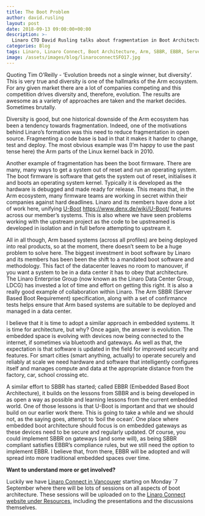 ```yaml
---
title: The Boot Problem
author: david.rusling
layout: post
date: 2018-09-13 09:00:00+00:00
description: >-
  Linaro CTO David Rusling talks about fragmentation in Boot Architecture.
categories: Blog
tags: Linaro, Linaro Connect, Boot Architecture, Arm, SBBR, EBBR, Server, U-Boot, Vancouver, YVR18
image: /assets/images/blog/linaroconnectSFO17.jpg
---
```

Quoting Tim O’Reilly - ‘Evolution breeds not a single winner, but diversity’.  This is very true and diversity is one of the hallmarks of the Arm ecosystem. For any given market there are a lot of companies competing and this competition drives diversity and, therefore, evolution.  The results are awesome as a variety of approaches are taken and the market decides. Sometimes brutally.

Diversity is good, but one historical downside of the Arm ecosystem has been a tendency towards fragmentation. Indeed, one of the motivations behind Linaro’s formation was this need to reduce fragmentation in open source. Fragmenting a code base is bad in that it makes it harder to change, test and deploy. The most obvious example was (I’m happy to use the past tense here) the Arm parts of the Linux kernel back in 2010.

Another example of fragmentation has been the boot firmware. There are many, many ways to get a system out of reset and run an operating system. The boot firmware is software that gets the system out of reset, initialises it and boots an operating system kernel. Typically it is developed as the hardware is debugged and made ready for release. This means that, in the Arm ecosystem, many firmware teams are working in secret within their companies against hard deadlines. Linaro and its members have done a lot of work here, unifying [U-Boot]() https://www.denx.de/wiki/U-Boot/ features across our member’s systems. This is also where we have seen problems working with the upstream project as the code to be upstreamed is developed in isolation and in full before attempting to upstream it.

All in all though, Arm based systems (across all profiles) are being deployed into real products, so at the moment, there doesn’t seem to be a huge problem to solve here. The biggest investment in boot software by Linaro and its members has been been the shift to a mandated boot software and methodology. This fact of the datacenter leaves no room to manouver, if you want a system to be in a data center it has to obey that architecture. The Linaro Enterprise Group (now known as the Linaro Data Center Group, LDCG) has invested a lot of time and effort on getting this right. It is also a really good example of collaboration within Linaro. The Arm SBBR (Server Based Boot Requirement) specification, along with a set of confirmance tests helps ensure that Arm based systems are suitable to be deployed and managed in a data center.

I believe that it is time to adopt a similar approach in embedded systems. It is time for architecture, but why? Once again, the answer is evolution. The embedded space is evolving with devices now being connected to the internet, if sometimes via bluetooth and gateways. As well as that, the expectation is that software is updated in the field for improved security and features. For smart cities (smart anything, actually) to operate securely and reliably at scale we need hardware and software that intelligently configures itself and manages compute and data at the appropriate distance from the factory, car, school crossing etc.

A similar effort to SBBR has started; called EBBR (Embedded Based Boot Architecture), it builds on the lessons from SBBR and is being developed in as open a way as possible and learning lessons from the current embedded world.  One of those lessons is that U-Boot is important and that we should build on our earlier work there. This is going to take a while and we should not, as the saying goes, attempt to ‘boil the ocean’. One place where embedded boot architecture should focus is on embedded gateways as these devices need to be secure and regularly updated. Of course, you could implement SBBR on gateways (and some will), as being SBBR compliant satisfies EBBR’s compliance rules, but we still need the option to implement EBBR. I believe that, from there, EBBR will be adopted and will spread into more traditional embedded spaces over time.

**Want to understand more or get involved?**

Luckily we have [Linaro Connect in Vancouver](https://connect.linaro.org/) starting on Monday `7 September where there will be lots of sessions on all aspects of boot architecture. These sessions will be uploaded on to the [Linaro Connect website under Resources](https://connect.linaro.org/resources/yvr18/), including the presentations and the discussions themselves.
